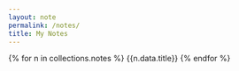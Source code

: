 ```yaml
---
layout: note
permalink: /notes/
title: My Notes
---
```

{% for n in collections.notes %}
{{n.data.title}}
{% endfor %}